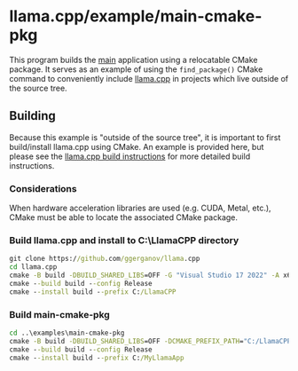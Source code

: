 # llama.cpp/example/main-cmake-pkg

This program builds the [main](../main) application using a relocatable CMake package. It serves as an example of using the `find_package()` CMake command to conveniently include [llama.cpp](https://github.com/ggerganov/llama.cpp) in projects which live outside of the source tree.

## Building

Because this example is "outside of the source tree", it is important to first build/install llama.cpp using CMake. An example is provided here, but please see the [llama.cpp build instructions](../..) for more detailed build instructions.

### Considerations

When hardware acceleration libraries are used (e.g. CUDA, Metal, etc.), CMake must be able to locate the associated CMake package.

### Build llama.cpp and install to C:\LlamaCPP directory

```cmd
git clone https://github.com/ggerganov/llama.cpp
cd llama.cpp
cmake -B build -DBUILD_SHARED_LIBS=OFF -G "Visual Studio 17 2022" -A x64
cmake --build build --config Release
cmake --install build --prefix C:/LlamaCPP
```

### Build main-cmake-pkg


```cmd
cd ..\examples\main-cmake-pkg
cmake -B build -DBUILD_SHARED_LIBS=OFF -DCMAKE_PREFIX_PATH="C:/LlamaCPP/lib/cmake/Llama" -G "Visual Studio 17 2022" -A x64
cmake --build build --config Release
cmake --install build --prefix C:/MyLlamaApp
```
